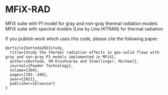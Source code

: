 # MFiX-RAD
MFiX suite with P1 model for gray and non-gray thermal radiation models 
MFiX suite with spectral models (Line by Line HITRAN) for thermal radiation



If you publish work which uses this code, please cite the following paper:
```
@article{kotteda2021study,
  title={Study the thermal radiation effects in gas-solid flows with gray and non-gray P1 models implemented in MFiX},
  author={Kotteda, VM Krushnarao and Stoellinger, Michael},
  journal={Powder Technology},
  volume={394},
  pages={191--206},
  year={2021},
  publisher={Elsevier}
}
```
